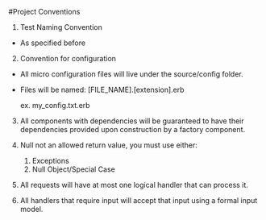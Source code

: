 ﻿#Project Conventions

1. Test Naming Convention
  * As specified before

2. Convention for configuration
  * All micro configuration files will live under the source/config folder.
  * Files will be named:
    [FILE_NAME].[extension].erb

    ex. my_config.txt.erb

3. All components with dependencies will be guaranteed to have their dependencies provided upon construction by a factory component.

4. Null not an allowed return value, you must use either:

   1. Exceptions
   2. Null Object/Special Case

5. All requests will have at most one logical handler that can process it.

6. All handlers that require input will accept that input using a formal input model.
